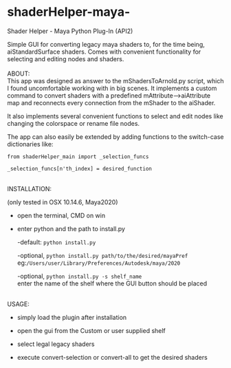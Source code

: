 # shaderHelper-maya-
Shader Helper - Maya Python Plug-In (API2)


Simple GUI for converting legacy maya shaders to, for the time being, aiStandardSurface shaders.
Comes with convenient functionality for selecting and editing nodes and shaders.
<br/>
<br/>
ABOUT:<br/>
  This app was designed as answer to the mShadersToArnold.py script, which I found uncomfortable working with in big scenes.
  It implements a custom command to convert shaders with a predefined mAttribute-->aiAttribute map and
  reconnects every connection from the mShader to the aiShader.

  It also implements several convenient functions to select and edit nodes like changing the colorspace or rename file nodes.

  The app can also easily be extended by adding functions to the switch-case dictionaries like:

```
from shaderHelper_main import _selection_funcs

_selection_funcs[n'th_index] = desired_function
```
<br/>
INSTALLATION:

(only tested in OSX 10.14.6, Maya2020)
  
  - open the terminal, CMD on win
  
  - enter python and the path to install.py
  
    -default: `python install.py`
  
  
    -optional, `python install.py path/to/the/desired/mayaPref`   eg:`/Users/user/Library/Preferences/Autodesk/maya/2020`
    
    
    -optional, `python install.py -s shelf_name`   
    enter the name of the shelf where the GUI button should be placed

<br/>
USAGE:

  - simply load the plugin after installation
  
  - open the gui from the Custom or user supplied shelf
  
  - select legal legacy shaders
  
  - execute convert-selection or convert-all to get the desired shaders
  
  
 
  
 
